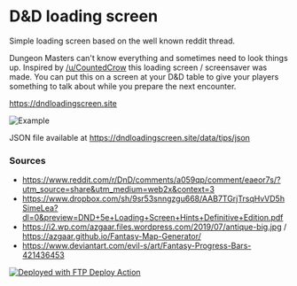 # D&D loading screen

Simple loading screen based on the well known reddit thread.

Dungeon Masters can't know everything and sometimes need to look things up. Inspired by [/u/CountedCrow](https://www.reddit.com/r/DnD/comments/a059qp/oc_dd_5e_loading_screen_hints_definitive_edition/?utm_source=share&utm_medium=web2x&context=3) this loading screen / screensaver was made. You can put this on a screen at your D&D table to give your players something to talk about while you prepare the next encounter.

https://dndloadingscreen.site

![Example](https://dndloadingscreen.site/screenshot_v2.jpg)

JSON file available at https://dndloadingscreen.site/data/tips/json

### Sources

- https://www.reddit.com/r/DnD/comments/a059qp/comment/eaeor7s/?utm_source=share&utm_medium=web2x&context=3
- https://www.dropbox.com/sh/9sr53snngzgu668/AAB7TGrjTrsqHvVD5hSimeLea?dl=0&preview=DND+5e+Loading+Screen+Hints+Definitive+Edition.pdf
- https://i2.wp.com/azgaar.files.wordpress.com/2019/07/antique-big.jpg / https://azgaar.github.io/Fantasy-Map-Generator/
- https://www.deviantart.com/evil-s/art/Fantasy-Progress-Bars-421436453

[<img alt="Deployed with FTP Deploy Action" src="https://img.shields.io/badge/Deployed With-FTP DEPLOY ACTION-%3CCOLOR%3E?style=for-the-badge&color=0077b6">](https://github.com/SamKirkland/FTP-Deploy-Action)
